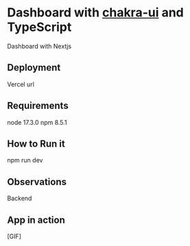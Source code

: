 # Dashboard with [chakra-ui](https://github.com/chakra-ui/chakra-ui) and TypeScript

Dashboard with Nextjs

## Deployment

Vercel url

## Requirements

node 17.3.0
npm 8.5.1

## How to Run it

npm run dev

## Observations

Backend

## App in action

[GIF]
